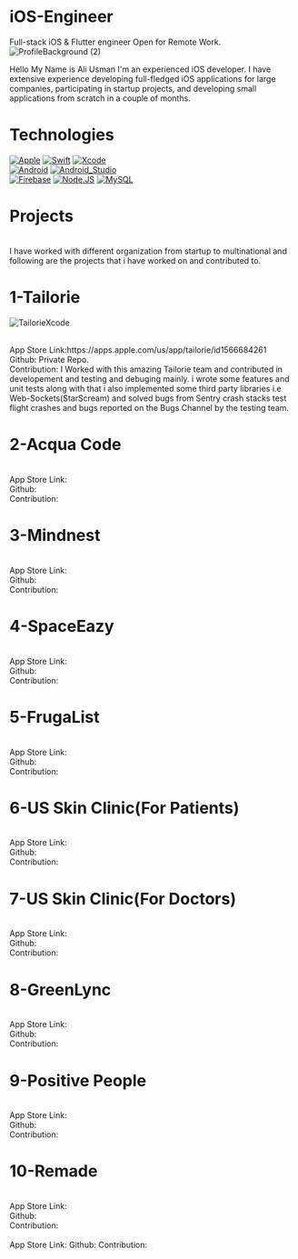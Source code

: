 # iOS-Engineer
Full-stack iOS & Flutter engineer Open for Remote Work.
![ProfileBackground (2)](https://github.com/swift-guy/iOS-Engineer-Portfolio/assets/97175490/d35ee5b4-b9b4-4021-846c-9470129060fa)

Hello My Name is Ali Usman I'm an experienced iOS developer. I have extensive experience developing full-fledged iOS applications for large companies, participating in startup projects, and developing small applications from scratch in a couple of months.

# Technologies

[![Apple](https://img.shields.io/badge/iOS-999999?style=for-the-badge&logo=apple&logoColor=white&labelColor=101010)]()
[![Swift](https://img.shields.io/badge/Swift-FA7343?style=for-the-badge&logo=swift&logoColor=white&labelColor=101010)]()
[![Xcode](https://img.shields.io/badge/Xcode-1575F9?style=for-the-badge&logo=xcode&logoColor=white&labelColor=101010)]()
</br>
[![Android](https://img.shields.io/badge/Android-3DDC84?style=for-the-badge&logo=android&logoColor=white&labelColor=101010)]()
[![Android_Studio](https://img.shields.io/badge/Android_Studio-3DDC84?style=for-the-badge&logo=android-studio&logoColor=white&labelColor=101010)]()
</br>
[![Firebase](https://img.shields.io/badge/Firebase-FFCA28?style=for-the-badge&logo=firebase&logoColor=white&labelColor=101010)]()
[![Node.JS](https://img.shields.io/badge/Node.JS-339933?style=for-the-badge&logo=node.js&logoColor=white&labelColor=101010)]()
[![MySQL](https://img.shields.io/badge/MySQL-4479A1?style=for-the-badge&logo=mysql&logoColor=white&labelColor=101010)]()
</br>

# Projects
</br>
I have worked with different organization from startup to multinational and following are the projects that i have worked on and contributed to.
</br>

# 1-Tailorie
![TailorieXcode](https://github.com/swift-guy/iOS-Engineer-Portfolio/assets/97175490/fc39b8b9-11cf-45de-8f1e-e212b3879eb7)

</br>
App Store Link:https://apps.apple.com/us/app/tailorie/id1566684261 <br>
Github: Private Repo.
</br>
Contribution: I Worked with this amazing Tailorie team and contributed in developement and testing and debuging mainly. i wrote some features and unit tests along with that i also implemented some third party libraries i.e Web-Sockets(StarScream) and solved bugs from Sentry crash stacks test flight crashes and bugs reported on the Bugs Channel by the testing team.
</br>

# 2-Acqua Code
</br>
App Store Link:
</br>
Github:
</br>
Contribution:
</br>

# 3-Mindnest
</br>
App Store Link:
</br>
Github:
</br>
Contribution:
</br>

# 4-SpaceEazy
</br>
App Store Link:
</br>
Github:
</br>
Contribution:
</br>

# 5-FrugaList
</br>
App Store Link:
</br>
Github:
</br>
Contribution:
</br>

# 6-US Skin Clinic(For Patients)
</br>
App Store Link:
</br>
Github:
</br>
Contribution:
</br>

# 7-US Skin Clinic(For Doctors)
</br>
App Store Link:
</br>
Github:
</br>
Contribution:
</br>

# 8-GreenLync
</br>
App Store Link:
</br>
Github:
</br>
Contribution:
</br>

# 9-Positive People
</br>
App Store Link:
</br>
Github:
</br>
Contribution:
</br>

# 10-Remade
</br>
App Store Link:
</br>
Github:
</br>
Contribution:
</br>
</br>
App Store Link:
Github:
Contribution:
</br>

